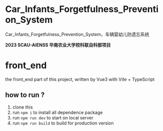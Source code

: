 # Car_Infants_Forgetfulness_Prevention_System
Car_Infants_Forgetfulness_Prevention_System，⻋辆婴幼⼉防遗忘系统

**2023 SCAU-AIENSS 华南农业大学校科联自科部项目**

# front_end
the front_end part of this project, written by Vue3 with Vite + TypeScript
## how to run ?

1. clone this
2. run ```npm i``` to install all dependence package
3. run ```npm run dev``` to start on local server
4. run ```npm run build``` to build for production version

